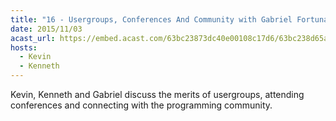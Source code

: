 ```yaml
---
title: "16 - Usergroups, Conferences And Community with Gabriel Fortuna"
date: 2015/11/03
acast_url: https://embed.acast.com/63bc23873dc40e00108c17d6/63bc238d65ae3d001128d7e1
hosts:
  - Kevin
  - Kenneth
---
```


Kevin, Kenneth and Gabriel discuss the merits of usergroups, attending conferences and connecting with the programming community.
